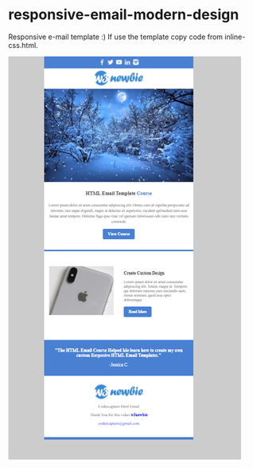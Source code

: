 # responsive-email-modern-design



Responsive e-mail template :) If use the template copy code from inline-css.html.

![](https://github.com/codescaptain/responsive-email-with-gif/blob/main/img/Screenshot_3.png?raw=true)

